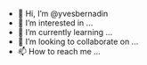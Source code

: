 - 👋 Hi, I’m @yvesbernadin
- 👀 I’m interested in ...
- 🌱 I’m currently learning ...
- 💞️ I’m looking to collaborate on ...
- 📫 How to reach me ...

<!---
yvesbernadin/yvesbernadin is a ✨ special ✨ repository because its `README.md` (this file) appears on your GitHub profile.
You can click the Preview link to take a look at your changes.
--->
